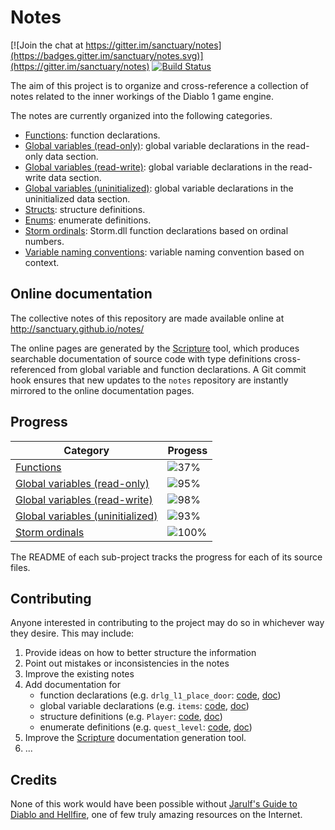 # Notes

[![Join the chat at https://gitter.im/sanctuary/notes](https://badges.gitter.im/sanctuary/notes.svg)](https://gitter.im/sanctuary/notes)
[![Build Status](https://travis-ci.org/sanctuary/notes.svg)](https://travis-ci.org/sanctuary/notes)

The aim of this project is to organize and cross-reference a collection of notes related to the inner workings of the Diablo 1 game engine.

The notes are currently organized into the following categories.

* [Functions](funcs/README.md): function declarations.
* [Global variables (read-only)](rdata/README.md): global variable declarations in the read-only data section.
* [Global variables (read-write)](data/README.md): global variable declarations in the read-write data section.
* [Global variables (uninitialized)](bss/README.md): global variable declarations in the uninitialized data section.
* [Structs](include/structs.h): structure definitions.
* [Enums](include/enums.h): enumerate definitions.
* [Storm ordinals](include/storm/storm.h): Storm.dll function declarations based on ordinal numbers.
* [Variable naming conventions](name_desc.md): variable naming convention based on context.

## Online documentation

The collective notes of this repository are made available online at http://sanctuary.github.io/notes/

The online pages are generated by the [Scripture](https://github.com/Predelnik/Scripture) tool, which produces searchable documentation of source code with type definitions cross-referenced from global variable and function declarations. A Git commit hook ensures that new updates to the `notes` repository are instantly mirrored to the online documentation pages.

## Progress

| Category                                          | Progess                                                       |
|---------------------------------------------------|---------------------------------------------------------------|
| [Functions](funcs/README.md)                      | ![37%](http://progressed.io/bar/37 "(732/1957 functions)")    |
| [Global variables (read-only)](rdata/README.md)   | ![95%](http://progressed.io/bar/95 "(27096/28372 bytes)")     |
| [Global variables (read-write)](data/README.md)   | ![98%](http://progressed.io/bar/98 "(194390/196860 bytes)")   |
| [Global variables (uninitialized)](bss/README.md) | ![93%](http://progressed.io/bar/93 "(1920329/2048520 bytes)") |
| [Storm ordinals](include/storm.md)                | ![100%](http://progressed.io/bar/100 "(58/58 functions)")     |

The README of each sub-project tracks the progress for each of its source files.

## Contributing

Anyone interested in contributing to the project may do so in whichever way they desire. This may include:

1. Provide ideas on how to better structure the information
2. Point out mistakes or inconsistencies in the notes
3. Improve the existing notes
4. Add documentation for
	- function declarations (e.g. `drlg_l1_place_door`: [code](https://github.com/sanctuary/notes/blob/fe200926d56a603b2173c5c2b0e3a97cc8649c6b/funcs/drlg_l1.h#L88), [doc](http://sanctuary.github.io/notes/#address/0x40B56F))
	- global variable declarations (e.g. `items`: [code](https://github.com/sanctuary/notes/blob/fe200926d56a603b2173c5c2b0e3a97cc8649c6b/bss/items.h#L3), [doc](http://sanctuary.github.io/notes/#address/0x635A28))
	- structure definitions (e.g. `Player`: [code](https://github.com/sanctuary/notes/blob/3bf136c2f1f230aed0ca01585eb65a019d9e38ff/include/structs.h#L1725), [doc](http://sanctuary.github.io/notes/#struct/Player))
	- enumerate definitions (e.g. `quest_level`: [code](https://github.com/sanctuary/notes/blob/dd2c34fbb172f4e05aca7ac5e803bc6846b7a7a8/include/enums.h#L1632), [doc](http://sanctuary.github.io/notes/#enum/quest_level))
5. Improve the [Scripture](https://github.com/Predelnik/Scripture) documentation generation tool.
6. ...

## Credits

None of this work would have been possible without [Jarulf's Guide to Diablo and Hellfire](http://www.lurkerlounge.com/diablo/jarulf/jarulf162.pdf), one of few truly amazing resources on the Internet.
